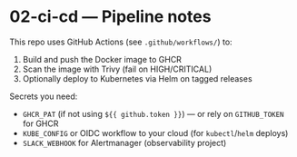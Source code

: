 
# 02-ci-cd — Pipeline notes

This repo uses GitHub Actions (see `.github/workflows/`) to:
1) Build and push the Docker image to GHCR
2) Scan the image with Trivy (fail on HIGH/CRITICAL)
3) Optionally deploy to Kubernetes via Helm on tagged releases

Secrets you need:
- `GHCR_PAT` (if not using `${{ github.token }}`) — or rely on `GITHUB_TOKEN` for GHCR
- `KUBE_CONFIG` or OIDC workflow to your cloud (for `kubectl`/`helm` deploys)
- `SLACK_WEBHOOK` for Alertmanager (observability project)
